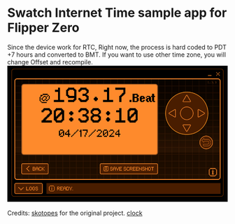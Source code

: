 # Swatch Internet Time sample app for Flipper Zero
Since the device work for RTC, Right now, the process is hard coded to PDT +7 hours and converted to BMT. If you want to use other time zone, you will change Offset and recompile.
![Screenshot](/images/Screenshot.png "screenshot")

Credits: [skotopes](https://github.com/skotopes) for the original project. [clock](https://github.com/flipperdevices/flipperzero-good-faps/tree/dev/clock)
